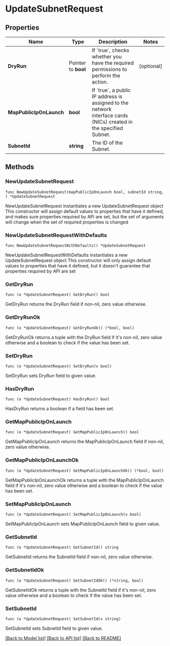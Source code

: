 # UpdateSubnetRequest

## Properties

Name | Type | Description | Notes
------------ | ------------- | ------------- | -------------
**DryRun** | Pointer to **bool** | If &#x60;true&#x60;, checks whether you have the required permissions to perform the action. | [optional] 
**MapPublicIpOnLaunch** | **bool** | If &#x60;true&#x60;, a public IP address is assigned to the network interface cards (NICs) created in the specified Subnet. | 
**SubnetId** | **string** | The ID of the Subnet. | 

## Methods

### NewUpdateSubnetRequest

`func NewUpdateSubnetRequest(mapPublicIpOnLaunch bool, subnetId string, ) *UpdateSubnetRequest`

NewUpdateSubnetRequest instantiates a new UpdateSubnetRequest object
This constructor will assign default values to properties that have it defined,
and makes sure properties required by API are set, but the set of arguments
will change when the set of required properties is changed

### NewUpdateSubnetRequestWithDefaults

`func NewUpdateSubnetRequestWithDefaults() *UpdateSubnetRequest`

NewUpdateSubnetRequestWithDefaults instantiates a new UpdateSubnetRequest object
This constructor will only assign default values to properties that have it defined,
but it doesn't guarantee that properties required by API are set

### GetDryRun

`func (o *UpdateSubnetRequest) GetDryRun() bool`

GetDryRun returns the DryRun field if non-nil, zero value otherwise.

### GetDryRunOk

`func (o *UpdateSubnetRequest) GetDryRunOk() (*bool, bool)`

GetDryRunOk returns a tuple with the DryRun field if it's non-nil, zero value otherwise
and a boolean to check if the value has been set.

### SetDryRun

`func (o *UpdateSubnetRequest) SetDryRun(v bool)`

SetDryRun sets DryRun field to given value.

### HasDryRun

`func (o *UpdateSubnetRequest) HasDryRun() bool`

HasDryRun returns a boolean if a field has been set.

### GetMapPublicIpOnLaunch

`func (o *UpdateSubnetRequest) GetMapPublicIpOnLaunch() bool`

GetMapPublicIpOnLaunch returns the MapPublicIpOnLaunch field if non-nil, zero value otherwise.

### GetMapPublicIpOnLaunchOk

`func (o *UpdateSubnetRequest) GetMapPublicIpOnLaunchOk() (*bool, bool)`

GetMapPublicIpOnLaunchOk returns a tuple with the MapPublicIpOnLaunch field if it's non-nil, zero value otherwise
and a boolean to check if the value has been set.

### SetMapPublicIpOnLaunch

`func (o *UpdateSubnetRequest) SetMapPublicIpOnLaunch(v bool)`

SetMapPublicIpOnLaunch sets MapPublicIpOnLaunch field to given value.


### GetSubnetId

`func (o *UpdateSubnetRequest) GetSubnetId() string`

GetSubnetId returns the SubnetId field if non-nil, zero value otherwise.

### GetSubnetIdOk

`func (o *UpdateSubnetRequest) GetSubnetIdOk() (*string, bool)`

GetSubnetIdOk returns a tuple with the SubnetId field if it's non-nil, zero value otherwise
and a boolean to check if the value has been set.

### SetSubnetId

`func (o *UpdateSubnetRequest) SetSubnetId(v string)`

SetSubnetId sets SubnetId field to given value.



[[Back to Model list]](../README.md#documentation-for-models) [[Back to API list]](../README.md#documentation-for-api-endpoints) [[Back to README]](../README.md)


